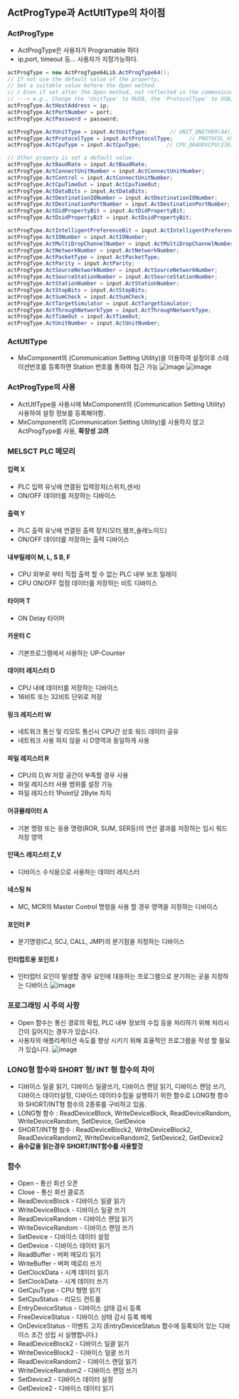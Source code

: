 ## ActProgType과 ActUtlType의 차이점
### ActProgType
- ActProgType은 사용자가 Programable 하다
- ip,port, timeout 등... 사용자가 지정가능하다.
``` csharp
actProgType = new ActProgType64Lib.ActProgType64();
// If not use the default value of the property, 
// Set a suitable value before the Open wethod.
// ( Even if set after the Open method, not reflected in the communication. )
// ---> e.g., Change the 'UnitType' to RUSB, the 'ProtocolType' to USB, and the 'CpuType' to R08CPU. 
actProgType.ActHostAddress = ip;
actProgType.ActPortNumber = port;
actProgType.ActPassword = password;

actProgType.ActUnitType = input.ActUnitType;       // UNIT_QNETHER(44), UNIT_QNETHER_DIRECT(45)
actProgType.ActProtocolType = input.ActProtocolType;     // PROTOCOL_USB(13) PROTOCOL_TCPIP(5) PROTOCOL_UDPIP(8)
actProgType.ActCpuType = input.ActCpuType;        // CPU_Q04UDVCPU(210)

// Other propety is set a default value.
actProgType.ActBaudRate = input.ActBaudRate;
actProgType.ActConnectUnitNumber = input.ActConnectUnitNumber;
actProgType.ActControl = input.ActConnectUnitNumber;
actProgType.ActCpuTimeOut = input.ActCpuTimeOut;
actProgType.ActDataBits = input.ActDataBits;
actProgType.ActDestinationIONumber = input.ActDestinationIONumber;
actProgType.ActDestinationPortNumber = input.ActDestinationPortNumber;
actProgType.ActDidPropertyBit = input.ActDidPropertyBit;
actProgType.ActDsidPropertyBit = input.ActDsidPropertyBit;

actProgType.ActIntelligentPreferenceBit = input.ActIntelligentPreferenceBit;
actProgType.ActIONumber = input.ActIONumber;
actProgType.ActMultiDropChannelNumber = input.ActMultiDropChannelNumber;
actProgType.ActNetworkNumber = input.ActNetworkNumber;
actProgType.ActPacketType = input.ActPacketType;
actProgType.ActParity = input.ActParity;
actProgType.ActSourceNetworkNumber = input.ActSourceNetworkNumber;
actProgType.ActSourceStationNumber = input.ActSourceStationNumber;
actProgType.ActStationNumber = input.ActStationNumber;
actProgType.ActStopBits = input.ActStopBits;
actProgType.ActSumCheck = input.ActSumCheck;
actProgType.ActTargetSimulator = input.ActTargetSimulator;
actProgType.ActThroughNetworkType = input.ActThroughNetworkType;
actProgType.ActTimeOut = input.ActTimeOut;
actProgType.ActUnitNumber = input.ActUnitNumber;
```
### ActUtlType
- MxComponent의 (Communication Setting Utility)을 이용하여 설정이후 스테이션번호를 등록하면 Station 번호를 통하여 접근 가능
![image](/doc/img/actutltype.PNG)
![image](/doc/img/actutltype2.PNG)

### ActProgType의 사용
- ActUtlType을 사용시에 MxComponent의 (Communication Setting Utility) 사용하여 설정 정보를 등록해야함.
- MxComponent의 (Communication Setting Utility)를 사용하지 않고 ActProgType를 사용, **확장성 고려**

### MELSCT PLC 메모리
#### 입력 X
- PLC 입력 유닛에 연결된 입력장치(스위치,센서)
- ON/OFF 데이터를 저장하는 디바이스
#### 출력 Y
- PLC 출력 유닛에 연결된 출력 장치(모터,램프,솔레노이드)
- ON/OFF 데이터를 저장하는 출력 디바이스
#### 내부릴레이 M, L, S B, F
- CPU 외부로 부터 직접 출력 할 수 없는 PLC 내부 보조 릴레이
- CPU ON/OFF 접점 데이터를 저장하는 비트 디바이스
#### 타이머 T
- ON Delay 타이머
#### 카운터 C
- 기본프로그램에서 사용하는 UP-Counter
#### 데이터 레지스터 D
- CPU 내에 데이터를 저장하는 디바이스
- 16비트 또는 32비트 단위로 저장
#### 링크 레지스터 W
- 네트워크 통신 및 리모트 통신시 CPU간 상호 워드 데이터 공유
- 네트워크 사용 하지 않을 시 D영역과 동일하게 사용
#### 파일 레지스터 R
- CPU의 D,W 저장 공간이 부족할 경우 사용
- 파일 레지스터 사용 범위를 설정 가능
- 파일 레지스터 1Point당 2Byte 차지
#### 어큐뮬레이터 A
- 기본 명령 또는 응용 명령(ROR, SUM, SER등)의 연산 결과를 저장하는 임시 워드 저장 영역
#### 인덱스 레지스터 Z,V
- 디바이스 수식용으로 사용하는 데이터 레지스터
#### 네스팅 N
- MC, MCR의 Master Control 명령을 사용 할 경우 영역을 지정하는 디바이스
#### 포인터 P
- 분기명령(CJ, SCJ, CALL, JMP)의 분기점을 지정하는 디바이스
#### 인터럽트용 포인트 I
- 인터럽터 요인이 발생할 경우 요인에 대응하는 프로그램으로 분기하는 곳을 지정하는 디바이스
![image](/doc/img/Memoryarch.PNG)



### 프로그래밍 시 주의 사항
- Open 함수는 통신 경로의 확립, PLC 내부 정보의 수집 등을 처리하기 위해 처리시간이 길어지는 경우가 있습니다.
- 사용자의 애플리케이션 속도를 향상 시키기 위해 효율적인 프로그램을 작성 할 필요가 있습니다.
![image](/doc/img/plc.PNG)

### LONG형 함수와 SHORT 형/ INT 형 함수의 차이
- 디바이스 일괄 읽기, 디바이스 일괄쓰기, 디바이스 랜덤 읽기, 디바이스 랜덤 쓰기, 디바이스 데이터설정, 디바이스 데이터수집을 실행하기 위한 함수로 LONG형 함수와 SHORT/INT형 함수의 2종류를 구비하고 있음.
- LONG형 함수 : ReadDeviceBlock, WriteDeviceBlock, ReadDeviceRandom, WriteDeviceRandom, SetDevice, GetDevice
- SHORT/INT형 함수 : ReadDeviceBlock2, WriteDeviceBlock2, ReadDeviceRandom2, WriteDeviceRandom2, SetDevice2, GetDevice2
- **음수값을 읽는경우 SHORT/INT함수를 사용할것**

### 함수
- Open - 통신 회선 오픈
- Close - 통신 회선 클로즈
- ReadDeviceBlock - 디바이스 일괄 읽기
- WriteDeviceBlock - 디바이스 일괄 쓰기
- ReadDeviceRandom - 디바이스 랜덤 읽기
- WriteDeviceRandom - 디바이스 랜덤 쓰기
- SetDevice - 디바이스 데이터 설정
- GetDevice - 디바이스 데이터 읽기
- ReadBuffer - 버퍼 메모리 읽기
- WriteBuffer - 버퍼 메로리 쓰기
- GetClockData - 시계 데이터 읽기
- SetClockData - 시계 데이터 쓰기
- GetCpuType - CPU 형명 읽기
- SetCpuStatus - 리모드 컨트롤
- EntryDeviceStatus - 디바이스 상태 감시 등록
- FreeDeviceStatus - 디바이스 상태 감시 등록 해제
- OnDeviceStatus - 이벤트 고지 (EntryDeviceStatus 함수에 등록되어 있는 디바이스 조건 성립 시 실행합니다.)
- ReadDeviceBlock2 - 디바이스 일괄 읽기
- WriteDeviceBlock2 - 디바이스 일괄 쓰기
- ReadDeviceRandom2 - 디바이스 랜덤 읽기
- WriteDeviceRandom2 - 디바이스 랜덤 쓰기
- SetDevice2 - 디바이스 데이터 설정
- GetDevice2 - 디바이스 데이터 읽기